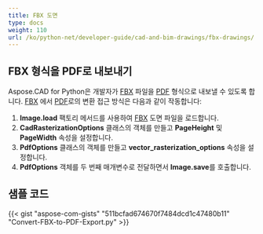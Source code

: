 ```yaml
---
title: FBX 도면
type: docs
weight: 110
url: /ko/python-net/developer-guide/cad-and-bim-drawings/fbx-drawings/
---
```


## **FBX 형식을 PDF로 내보내기**

Aspose.CAD for Python은 개발자가 [FBX](https://docs.fileformat.com/3d/fbx/) 파일을 [PDF](https://docs.fileformat.com/pdf/) 형식으로 내보낼 수 있도록 합니다. [FBX](https://docs.fileformat.com/3d/fbx/) 에서 [PDF](https://docs.fileformat.com/pdf/)로의 변환 접근 방식은 다음과 같이 작동합니다:

1. **Image.load** 팩토리 메서드를 사용하여 [FBX](https://docs.fileformat.com/3d/fbx/) 도면 파일을 로드합니다.
1. **CadRasterizationOptions** 클래스의 객체를 만들고 **PageHeight** 및 **PageWidth** 속성을 설정합니다.
1. **PdfOptions** 클래스의 객체를 만들고 **vector_rasterization_options** 속성을 설정합니다.
1. **PdfOptions** 객체를 두 번째 매개변수로 전달하면서 **Image.save**를 호출합니다.

## 샘플 코드

{{< gist "aspose-com-gists" "511bcfad674670f7484dcd1c47480b11" "Convert-FBX-to-PDF-Export.py" >}}
